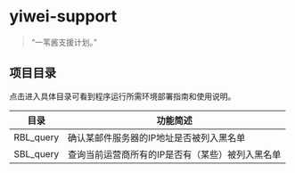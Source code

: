 # yiwei-support

> “一苇酱支援计划。”

## 项目目录

点击进入具体目录可看到程序运行所需环境部署指南和使用说明。

| 目录 | 功能简述 |
| ---- | ----|
| RBL_query | 确认某邮件服务器的IP地址是否被列入黑名单 |
| SBL_query | 查询当前运营商所有的IP是否有（某些）被列入黑名单 |

